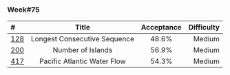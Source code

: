 
### Week#75

| # | Title | Acceptance | Difficulty
| :------------ |:---------------:| :-----:| -----:|
| [128](https://leetcode.com/problems/longest-consecutive-sequence/) | Longest Consecutive Sequence | 48.6% | Medium |
| [200](https://leetcode.com/problems/number-of-islands/) | Number of Islands | 56.9% | Medium |
| [417](https://leetcode.com/problems/pacific-atlantic-water-flow/) | Pacific Atlantic Water Flow | 54.3% | Medium |
